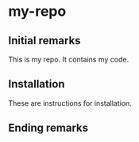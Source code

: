 # my-repo
## Initial remarks
This is my repo. It contains my code.

## Installation
These are instructions for installation.

## Ending remarks
